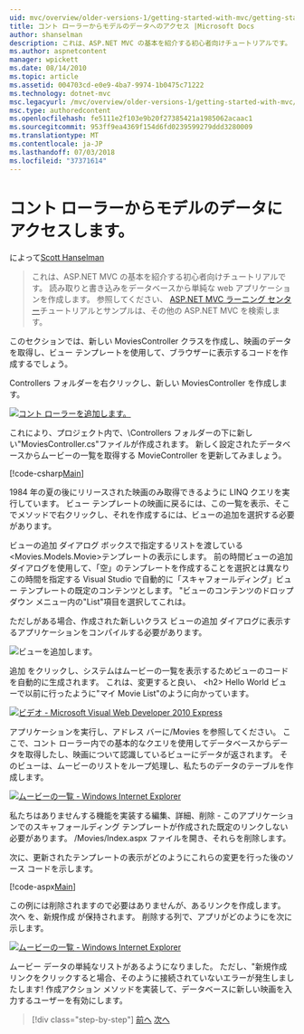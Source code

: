 ```yaml
---
uid: mvc/overview/older-versions-1/getting-started-with-mvc/getting-started-with-mvc-part5
title: コント ローラーからモデルのデータへのアクセス |Microsoft Docs
author: shanselman
description: これは、ASP.NET MVC の基本を紹介する初心者向けチュートリアルです。 読み取りと書き込みをデータベースから単純な web アプリケーションを作成します。
ms.author: aspnetcontent
manager: wpickett
ms.date: 08/14/2010
ms.topic: article
ms.assetid: 004703cd-e0e9-4ba7-9974-1b0475c71222
ms.technology: dotnet-mvc
msc.legacyurl: /mvc/overview/older-versions-1/getting-started-with-mvc/getting-started-with-mvc-part5
msc.type: authoredcontent
ms.openlocfilehash: fe5111e2f103e9b20f27385421a1985062acaac1
ms.sourcegitcommit: 953ff9ea4369f154d6fd0239599279ddd3280009
ms.translationtype: MT
ms.contentlocale: ja-JP
ms.lasthandoff: 07/03/2018
ms.locfileid: "37371614"
---
```

<a name="accessing-your-models-data-from-a-controller"></a>コント ローラーからモデルのデータにアクセスします。
====================
によって[Scott Hanselman](https://github.com/shanselman)

> これは、ASP.NET MVC の基本を紹介する初心者向けチュートリアルです。 読み取りと書き込みをデータベースから単純な web アプリケーションを作成します。 参照してください、 [ASP.NET MVC ラーニング センター](../../../index.md)チュートリアルとサンプルは、その他の ASP.NET MVC を検索します。


このセクションでは、新しい MoviesController クラスを作成し、映画のデータを取得し、ビュー テンプレートを使用して、ブラウザーに表示するコードを作成するでしょう。

Controllers フォルダーを右クリックし、新しい MoviesController を作成します。

[![コント ローラーを追加します。](getting-started-with-mvc-part5/_static/image2.png)](getting-started-with-mvc-part5/_static/image1.png)

これにより、プロジェクト内で、\Controllers フォルダーの下に新しい"MoviesController.cs"ファイルが作成されます。 新しく設定されたデータベースからムービーの一覧を取得する MovieController を更新してみましょう。

[!code-csharp[Main](getting-started-with-mvc-part5/samples/sample1.cs)]

1984 年の夏の後にリリースされた映画のみ取得できるように LINQ クエリを実行しています。 ビュー テンプレートの映画に戻るには、この一覧を表示、そこでメソッドで右クリックし、それを作成するには、ビューの追加を選択する必要があります。

ビューの追加 ダイアログ ボックスで指定するリストを渡している&lt;Movies.Models.Movie&gt;テンプレートの表示にします。 前の時間ビューの追加 ダイアログを使用して、「空」のテンプレートを作成することを選択とは異なりこの時間を指定する Visual Studio で自動的に「スキャフォールディング」ビュー テンプレートの既定のコンテンツとします。 "ビューのコンテンツのドロップダウン メニュー内の"List"項目を選択してこれは。

ただしがある場合、作成された新しいクラス ビューの追加 ダイアログに表示するアプリケーションをコンパイルする必要があります。

![ビューを追加します。](getting-started-with-mvc-part5/_static/image3.png)

追加 をクリックし、システムはムービーの一覧を表示するためビューのコードを自動的に生成されます。 これは、変更すると良い、 &lt;h2&gt; Hello World ビューで以前に行ったように"マイ Movie List"のように向かっています。

[![ビデオ - Microsoft Visual Web Developer 2010 Express](getting-started-with-mvc-part5/_static/image5.png)](getting-started-with-mvc-part5/_static/image4.png)

アプリケーションを実行し、アドレス バーに/Movies を参照してください。 ここで、コント ローラー内での基本的なクエリを使用してデータベースからデータを取得したし、映画について認識しているビューにデータが返されます。 そのビューは、ムービーのリストをループ処理し、私たちのデータのテーブルを作成します。

[![ムービーの一覧 - Windows Internet Explorer](getting-started-with-mvc-part5/_static/image7.png)](getting-started-with-mvc-part5/_static/image6.png)

私たちはありませんする機能を実装する編集、詳細、削除 - このアプリケーションでのスキャフォールディング テンプレートが作成された既定のリンクしない必要があります。 /Movies/Index.aspx ファイルを開き、それらを削除します。

次に、更新されたテンプレートの表示がどのようにこれらの変更を行った後のソース コードを示します。

[!code-aspx[Main](getting-started-with-mvc-part5/samples/sample2.aspx)]

この例には削除されますので必要はありませんが、あるリンクを作成します。 次へ を、新規作成 が保持されます。 削除する列で、アプリがどのようにを次に示します。

[![ムービーの一覧 - Windows Internet Explorer](getting-started-with-mvc-part5/_static/image9.png)](getting-started-with-mvc-part5/_static/image8.png)

ムービー データの単純なリストがあるようになりました。 ただし、"新規作成 リンクをクリックすると場合、そのように接続されていないエラーが発生しましたします! 作成アクション メソッドを実装して、データベースに新しい映画を入力するユーザーを有効にします。

> [!div class="step-by-step"]
> [前へ](getting-started-with-mvc-part4.md)
> [次へ](getting-started-with-mvc-part6.md)
